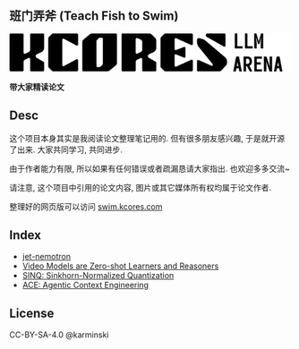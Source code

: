 班门弄斧 (Teach Fish to Swim)
----------------------------

![](./assets/images/kcores-llm-arena-logo-black.png)

**带大家精读论文**

## Desc


这个项目本身其实是我阅读论文整理笔记用的. 但有很多朋友感兴趣, 于是就开源了出来. 大家共同学习, 共同进步.

由于作者能力有限, 所以如果有任何错误或者疏漏恳请大家指出. 也欢迎多多交流~

请注意, 这个项目中引用的论文内容, 图片或其它媒体所有权均属于论文作者. 

整理好的网页版可以访问 [swim.kcores.com](https://swim.kcores.com)

## Index

- [jet-nemotron](./jet-nemotron/)
- [Video Models are Zero-shot Learners and Reasoners](./video-models-are-zero-shot-learners-and-reasoners/)
- [SINQ: Sinkhorn-Normalized Quantization](./sinq/)
- [ACE: Agentic Context Engineering](./Agentic-Context-Engineering-Evolving-Contexts-for-Self-Improving-Language-Models/)

## License

CC-BY-SA-4.0 @karminski
